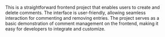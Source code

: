 This is a straightforward frontend project that enables users to create and delete comments. The interface is user-friendly, allowing seamless interaction for commenting and removing entries. The project serves as a basic demonstration of comment management on the frontend, making it easy for developers to integrate and customize.
